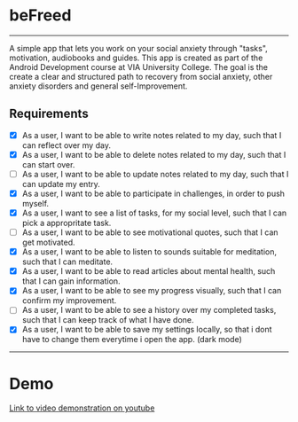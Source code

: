# beFreed
---

A simple app that lets you work on your social anxiety through "tasks", motivation, audiobooks and guides. This app is created as part of the Android Development course at VIA University College.
The goal is the create a clear and structured path to recovery from social anxiety, other anxiety disorders and general self-Improvement.

Requirements
---
- [x] As a user, I want to be able to write notes related to my day, such that I can reflect over my day.
- [x] As a user, I want to be able to delete notes related to my day, such that I can start over.
- [ ] As a user, I want to be able to update notes related to my day, such that I can update my entry.
- [x] As a user, I want to be able to participate in challenges, in order to push myself.
- [x] As a user, I want to see a list of tasks, for my social level, such that I can pick a appropritate task.
- [ ] As a user, I want to be able to see motivational quotes, such that I can get motivated.
- [x] As a user, I want to be able to listen to sounds suitable for meditation, such that I can meditate.
- [x] As a user, I want to be able to read articles about mental health, such that I can gain information.
- [x] As a user, I want to be able to see my progress visually, such that I can confirm my improvement.
- [ ] As a user, I want to be able to see a history over my completed tasks, such that I can keep track of what I have done.
- [x] As a user, I want to be able to save my settings locally, so that i dont have to change them everytime i open the app. (dark mode) 

---
# Demo

[Link to video demonstration on youtube](https://www.youtube.com/watch?v=i0erNk9C_q4&t=17s&ab_channel=KasperJensen)

